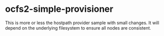 # ocfs2-simple-provisioner

This is more or less the hostpath provider sample with small changes.
It will depend on the underlying filesystem to ensure all nodes are 
consistent.
